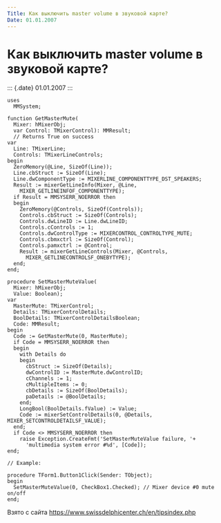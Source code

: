 ```yaml
---
Title: Как выключить master volume в звуковой карте?
Date: 01.01.2007
---
```



Как выключить master volume в звуковой карте?
=============================================

::: {.date}
01.01.2007
:::

    uses
      MMSystem;
     
    function GetMasterMute(
      Mixer: hMixerObj;
      var Control: TMixerControl): MMResult;
      // Returns True on success
    var
      Line: TMixerLine;
      Controls: TMixerLineControls;
    begin
      ZeroMemory(@Line, SizeOf(Line));
      Line.cbStruct := SizeOf(Line);
      Line.dwComponentType := MIXERLINE_COMPONENTTYPE_DST_SPEAKERS;
      Result := mixerGetLineInfo(Mixer, @Line,
        MIXER_GETLINEINFOF_COMPONENTTYPE);
      if Result = MMSYSERR_NOERROR then
      begin
        ZeroMemory(@Controls, SizeOf(Controls));
        Controls.cbStruct := SizeOf(Controls);
        Controls.dwLineID := Line.dwLineID;
        Controls.cControls := 1;
        Controls.dwControlType := MIXERCONTROL_CONTROLTYPE_MUTE;
        Controls.cbmxctrl := SizeOf(Control);
        Controls.pamxctrl := @Control;
        Result := mixerGetLineControls(Mixer, @Controls,
          MIXER_GETLINECONTROLSF_ONEBYTYPE);
      end;
    end;
     
    procedure SetMasterMuteValue(
      Mixer: hMixerObj;
      Value: Boolean);
    var
      MasterMute: TMixerControl;
      Details: TMixerControlDetails;
      BoolDetails: TMixerControlDetailsBoolean;
      Code: MMResult;
    begin
      Code := GetMasterMute(0, MasterMute);
      if Code = MMSYSERR_NOERROR then
      begin
        with Details do
        begin
          cbStruct := SizeOf(Details);
          dwControlID := MasterMute.dwControlID;
          cChannels := 1;
          cMultipleItems := 0;
          cbDetails := SizeOf(BoolDetails);
          paDetails := @BoolDetails;
        end;
        LongBool(BoolDetails.fValue) := Value;
        Code := mixerSetControlDetails(0, @Details,
    MIXER_SETCONTROLDETAILSF_VALUE);
      end;
      if Code <> MMSYSERR_NOERROR then
        raise Exception.CreateFmt('SetMasterMuteValue failure, '+
          'multimedia system error #%d', [Code]);
    end;
     
    // Example:
     
    procedure TForm1.Button1Click(Sender: TObject);
    begin
      SetMasterMuteValue(0, CheckBox1.Checked); // Mixer device #0 mute on/off
    end;

Взято с сайта <https://www.swissdelphicenter.ch/en/tipsindex.php>
